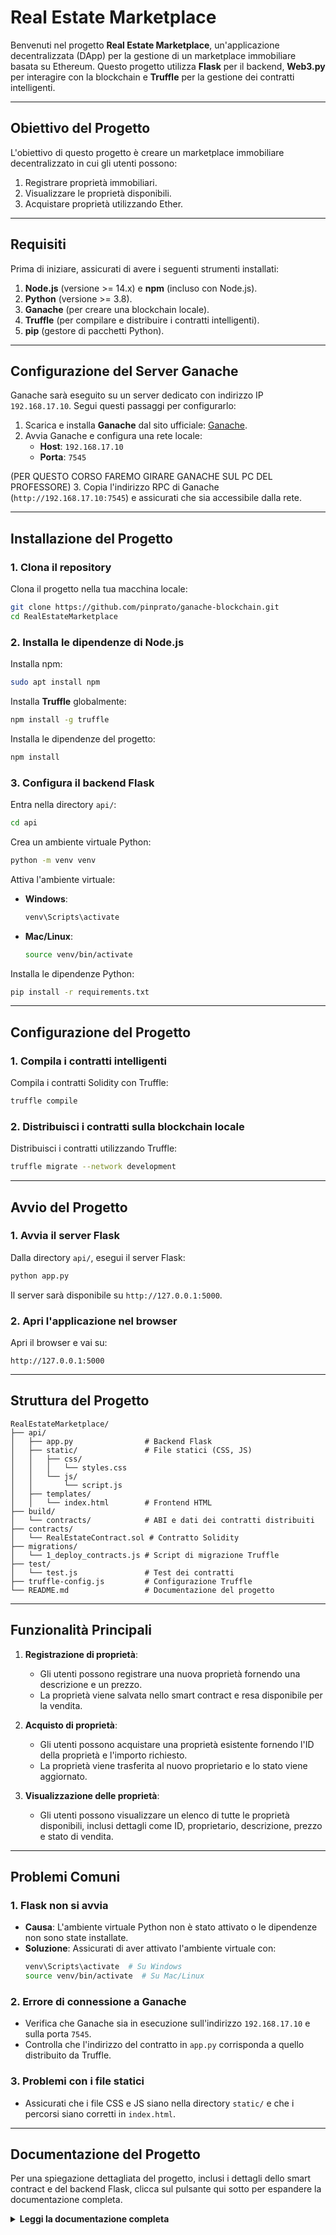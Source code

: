 # Real Estate Marketplace

Benvenuti nel progetto **Real Estate Marketplace**, un'applicazione decentralizzata (DApp) per la gestione di un marketplace immobiliare basata su Ethereum. Questo progetto utilizza **Flask** per il backend, **Web3.py** per interagire con la blockchain e **Truffle** per la gestione dei contratti intelligenti.

---

## Obiettivo del Progetto

L'obiettivo di questo progetto è creare un marketplace immobiliare decentralizzato in cui gli utenti possono:
1. Registrare proprietà immobiliari.
2. Visualizzare le proprietà disponibili.
3. Acquistare proprietà utilizzando Ether.

---

## Requisiti

Prima di iniziare, assicurati di avere i seguenti strumenti installati:

1. **Node.js** (versione >= 14.x) e **npm** (incluso con Node.js).
2. **Python** (versione >= 3.8).
3. **Ganache** (per creare una blockchain locale).
4. **Truffle** (per compilare e distribuire i contratti intelligenti).
5. **pip** (gestore di pacchetti Python).

---

## Configurazione del Server Ganache

Ganache sarà eseguito su un server dedicato con indirizzo IP `192.168.17.10`. Segui questi passaggi per configurarlo:

1. Scarica e installa **Ganache** dal sito ufficiale: [Ganache](https://trufflesuite.com/ganache/).
2. Avvia Ganache e configura una rete locale:
   - **Host**: `192.168.17.10`
   - **Porta**: `7545`

(PER QUESTO CORSO FAREMO GIRARE GANACHE SUL PC DEL PROFESSORE)
3. Copia l'indirizzo RPC di Ganache (`http://192.168.17.10:7545`) e assicurati che sia accessibile dalla rete.

---

## Installazione del Progetto

### 1. Clona il repository
Clona il progetto nella tua macchina locale:
```bash
git clone https://github.com/pinprato/ganache-blockchain.git
cd RealEstateMarketplace
```

### 2. Installa le dipendenze di Node.js

Installa npm:
```bash
sudo apt install npm
```

Installa **Truffle** globalmente:
```bash
npm install -g truffle
```

Installa le dipendenze del progetto:
```bash
npm install
```

### 3. Configura il backend Flask
Entra nella directory `api/`:
```bash
cd api
```

Crea un ambiente virtuale Python:
```bash
python -m venv venv
```

Attiva l'ambiente virtuale:
- **Windows**:
  ```bash
  venv\Scripts\activate
  ```
- **Mac/Linux**:
  ```bash
  source venv/bin/activate
  ```

Installa le dipendenze Python:
```bash
pip install -r requirements.txt
```

---

## Configurazione del Progetto

### 1. Compila i contratti intelligenti
Compila i contratti Solidity con Truffle:
```bash
truffle compile
```

### 2. Distribuisci i contratti sulla blockchain locale
Distribuisci i contratti utilizzando Truffle:
```bash
truffle migrate --network development
```

---

## Avvio del Progetto

### 1. Avvia il server Flask
Dalla directory `api/`, esegui il server Flask:
```bash
python app.py
```

Il server sarà disponibile su `http://127.0.0.1:5000`.

### 2. Apri l'applicazione nel browser
Apri il browser e vai su:
```
http://127.0.0.1:5000
```

---

## Struttura del Progetto

```
RealEstateMarketplace/
├── api/
│   ├── app.py                # Backend Flask
│   ├── static/               # File statici (CSS, JS)
│   │   ├── css/
│   │   │   └── styles.css
│   │   └── js/
│   │       └── script.js
│   ├── templates/
│   │   └── index.html        # Frontend HTML
├── build/
│   └── contracts/            # ABI e dati dei contratti distribuiti
├── contracts/
│   └── RealEstateContract.sol # Contratto Solidity
├── migrations/
│   └── 1_deploy_contracts.js # Script di migrazione Truffle
├── test/
│   └── test.js               # Test dei contratti
├── truffle-config.js         # Configurazione Truffle
└── README.md                 # Documentazione del progetto
```

---

## Funzionalità Principali

1. **Registrazione di proprietà**:
   - Gli utenti possono registrare una nuova proprietà fornendo una descrizione e un prezzo.
   - La proprietà viene salvata nello smart contract e resa disponibile per la vendita.

2. **Acquisto di proprietà**:
   - Gli utenti possono acquistare una proprietà esistente fornendo l'ID della proprietà e l'importo richiesto.
   - La proprietà viene trasferita al nuovo proprietario e lo stato viene aggiornato.

3. **Visualizzazione delle proprietà**:
   - Gli utenti possono visualizzare un elenco di tutte le proprietà disponibili, inclusi dettagli come ID, proprietario, descrizione, prezzo e stato di vendita.

---

## Problemi Comuni

### 1. Flask non si avvia
- **Causa**: L'ambiente virtuale Python non è stato attivato o le dipendenze non sono state installate.
- **Soluzione**: Assicurati di aver attivato l'ambiente virtuale con:
  ```bash
  venv\Scripts\activate  # Su Windows
  source venv/bin/activate  # Su Mac/Linux
  ```

### 2. Errore di connessione a Ganache
- Verifica che Ganache sia in esecuzione sull'indirizzo `192.168.17.10` e sulla porta `7545`.
- Controlla che l'indirizzo del contratto in `app.py` corrisponda a quello distribuito da Truffle.

### 3. Problemi con i file statici
- Assicurati che i file CSS e JS siano nella directory `static/` e che i percorsi siano corretti in `index.html`.

---

## Documentazione del Progetto

Per una spiegazione dettagliata del progetto, inclusi i dettagli dello smart contract e del backend Flask, clicca sul pulsante qui sotto per espandere la documentazione completa.

<details>
<summary><strong>Leggi la documentazione completa</strong></summary>

### Real Estate Marketplace Documentation

Benvenuti nella documentazione del progetto **Real Estate Marketplace**. Questo progetto è un'applicazione decentralizzata (DApp) per la gestione di un marketplace immobiliare basata su Ethereum. Utilizza uno smart contract scritto in Solidity e un backend Flask per interagire con la blockchain tramite Web3.py.

---

### 1. Lo Smart Contract

#### 1.1 Struttura dello Smart Contract
Il file `RealEstateContract.sol` contiene il codice dello smart contract. Questo contratto gestisce:
- La registrazione di proprietà immobiliari.
- La vendita di proprietà.
- La visualizzazione delle proprietà disponibili.

#### 1.2 Componenti principali

##### 1.2.1 Struttura `Property`
La struttura `Property` rappresenta una proprietà immobiliare:
```solidity
struct Property {
    uint256 id;
    address payable owner;
    string description;
    uint256 price;
    bool isForSale;
}
```

##### 1.2.2 Variabili di Stato
Le seguenti variabili di stato sono utilizzate per gestire le proprietà:
```solidity
uint256 public propertyCount = 0;
mapping(uint256 => Property) public properties;
```

##### 1.2.3 Eventi
Gli eventi sono utilizzati per notificare le operazioni eseguite sullo smart contract:
```solidity
event PropertyRegistered(uint256 id, address owner, string description, uint256 price);
event PropertySold(uint256 id, address newOwner, uint256 price);
```

##### 1.2.4 Funzione `registerProperty`
La funzione `registerProperty` consente agli utenti di registrare una nuova proprietà:
```solidity
function registerProperty(string memory _description, uint256 _price) public {
    propertyCount++;
    properties[propertyCount] = Property(propertyCount, payable(msg.sender), _description, _price, true);
    emit PropertyRegistered(propertyCount, msg.sender, _description, _price);
}
```

##### 1.2.5 Funzione `buyProperty`
La funzione `buyProperty` consente agli utenti di acquistare una proprietà:
```solidity
function buyProperty(uint256 _id) public payable {
    Property storage property = properties[_id];
    require(property.isForSale, "La proprieta non e in vendita");
    require(msg.value >= property.price, "Importo insufficiente");

    property.owner.transfer(property.price);
    property.owner = payable(msg.sender);
    property.isForSale = false;

    emit PropertySold(_id, msg.sender, property.price);
}
```

##### 1.2.6 Funzione `getProperties`
La funzione `getProperties` consente di ottenere l'elenco delle proprietà disponibili per la vendita:
```solidity
function getProperties() public view returns (Property[] memory) {
    Property[] memory availableProperties = new Property[](propertyCount);
    uint256 counter = 0;
    for (uint256 i = 1; i <= propertyCount; i++) {
        if (properties[i].isForSale) {
            availableProperties[counter] = properties[i];
            counter++;
        }
    }
    return availableProperties;
}
```

---

### 2. Connessione a Ganache

Per connettersi a Ganache, utilizza il seguente codice nel backend Flask:
```python
ganache_url = "http://192.168.1.26:7545"
web3 = Web3(Web3.HTTPProvider(ganache_url))
assert web3.is_connected(), "Errore nella connessione a Ganache"

# Indirizzo del contratto distribuito
contract_address = "0xFeeBbE8c0aA130CC8EbEB6981A721b8Ff2819dd0"

# Creazione dell'istanza del contratto
contract = web3.eth.contract(address=contract_address, abi=contract_abi)
```

---

### Contract Address

Il **contract address** è un indirizzo univoco sulla blockchain Ethereum che identifica uno smart contract distribuito. È simile a un indirizzo di un portafoglio Ethereum, ma invece di rappresentare un account personale, rappresenta uno smart contract.

---

#### 1. Cos'è il Contract Address?
- Quando uno smart contract viene distribuito sulla blockchain, viene generato un indirizzo univoco chiamato **contract address**.
- Questo indirizzo è utilizzato per interagire con lo smart contract, ad esempio per chiamare le sue funzioni o leggere i suoi dati.
- Il contract address è essenziale per creare un'istanza del contratto nell'app Flask utilizzando Web3.py.

---

#### 2. Dove trovare il Contract Address su Ganache?
Se stai utilizzando Ganache come blockchain locale, puoi trovare il contract address dopo aver distribuito lo smart contract. Ecco come fare:
1. Avvia Ganache e assicurati che sia configurato correttamente.
2. Dopo aver distribuito il contratto con Truffle (ad esempio, utilizzando il comando `truffle migrate`), apri la scheda **Transactions** in Ganache.
3. Cerca la transazione di tipo **Contract Deployment**. Questa transazione rappresenta la distribuzione dello smart contract.
4. Il contract address sarà visibile nella colonna **Contract Address** accanto alla transazione.

---

#### 3. Come viene creato il Contract Address?
Il contract address viene generato automaticamente dalla blockchain Ethereum quando uno smart contract viene distribuito. È calcolato utilizzando:
- L'indirizzo dell'account che distribuisce il contratto.
- Il numero di transazioni inviate da quell'account (noto come **nonce**).

Questo processo garantisce che ogni contract address sia univoco.

---

#### 4. A cosa serve il Contract Address?
Il contract address è fondamentale per interagire con lo smart contract. Serve per:
- **Creare un'istanza del contratto**: L'app Flask utilizza il contract address insieme all'ABI per creare un'istanza del contratto con Web3.py.
- **Chiamare funzioni del contratto**: Ogni chiamata o transazione verso lo smart contract richiede il contract address per sapere a quale contratto inviare la richiesta.
- **Identificare il contratto sulla blockchain**: Il contract address è utilizzato per monitorare le transazioni e gli eventi associati al contratto.

---

#### 5. Come utilizzare il Contract Address nell'app Flask?
Dopo aver ottenuto il contract address da Ganache, puoi aggiungerlo al file `app.py` per creare un'istanza del contratto. Ecco un esempio:

```python
# Indirizzo del contratto distribuito (ottenuto da Ganache)
contract_address = "0xFeeBbE8c0aA130CC8EbEB6981A721b8Ff2819dd0"

# Creazione dell'istanza del contratto
contract = web3.eth.contract(address=contract_address, abi=contract_abi)
```

---

### 3. Endpoint Flask

#### 3.1 Endpoint per registrare una proprietà
L'endpoint `/register_property` consente di registrare una nuova proprietà:
```python
@app.route('/register_property', methods=['POST'])
def register_property():
    data = request.json
    tx_hash = contract.functions.registerProperty(
        data['description'],
        int(data['price'])
    ).transact({"from": default_account})

    tx_receipt = web3.eth.wait_for_transaction_receipt(tx_hash)
    return jsonify({"status": "success", "tx_hash": tx_receipt.transactionHash.hex()})
```

#### 3.2 Endpoint per acquistare una proprietà
L'endpoint `/buy_property/<int:property_id>` consente di acquistare una proprietà:
```python
@app.route('/buy_property/<int:property_id>', methods=['POST'])
def buy_property(property_id):
    data = request.json
    tx_hash = contract.functions.buyProperty(property_id).transact({
        "from": data['buyer_address'],
        "value": int(data['amount'])
    })

    tx_receipt = web3.eth.wait_for_transaction_receipt(tx_hash)
    return jsonify({"status": "success", "tx_hash": tx_receipt.transactionHash.hex()})
```

Esempio di richiesta JSON per acquistare una proprietà:
```json
{
    "buyer_address": "0x1234567890abcdef1234567890abcdef12345678",
    "amount": 1000000000000000000
}
```

#### 3.3 Endpoint per visualizzare le proprietà
L'endpoint `/properties` consente di ottenere l'elenco delle proprietà disponibili:
```python
@app.route('/properties', methods=['GET'])
def get_properties():
    properties = contract.functions.getProperties().call()
    property_list = [
        {
            "id": 1,
            "owner": "0x1234567890abcdef1234567890abcdef12345678",
            "description": "Appartamento in centro",
            "price": 1000000000000000000,
            "isForSale": true
        },
        {
            "id": 2,
            "owner": "0xabcdefabcdefabcdefabcdefabcdefabcdef",
            "description": "Villa con piscina",
            "price": 5000000000000000000,
            "isForSale": false
        }
    ]
    return jsonify(property_list)
```

#### 3.4 Monitoraggio degli eventi
Per monitorare gli eventi di registrazione delle proprietà, utilizza il seguente codice:
```python
# Creazione di un filtro per l'evento PropertyRegistered
event_filter = contract.events.PropertyRegistered.createFilter(fromBlock="latest")

# Recupero di tutti gli eventi corrispondenti
events = event_filter.get_all_entries()

# Elaborazione degli eventi
for event in events:
    property_id = event["args"]["id"]
    owner = event["args"]["owner"]
    description = event["args"]["description"]
    price = event["args"]["price"]
    print(f"Nuova proprietà registrata: ID={property_id}, Proprietario={owner}, Descrizione={description}, Prezzo={price}")
```

---

### Interazione con l'ABI

L'ABI (Application Binary Interface) è un elemento fondamentale per l'interazione tra l'app Flask e lo smart contract distribuito sulla blockchain Ethereum. Di seguito viene spiegato come l'ABI viene utilizzato nel progetto.

---

#### 1. Cos'è l'ABI?
L'ABI è una rappresentazione JSON che descrive l'interfaccia pubblica dello smart contract. Include:
- Le funzioni disponibili nel contratto (con i loro nomi, parametri e tipi di ritorno).
- Gli eventi che il contratto può emettere.
- Le variabili di stato accessibili.

L'ABI è generato automaticamente da strumenti come **Truffle** durante la compilazione del contratto Solidity. Si trova nel file JSON corrispondente al contratto, ad esempio:  
`build/contracts/RealEstateMarketplace.json`.

---

#### 2. Caricamento dell'ABI
Nel file `app.py`, l'ABI viene caricato dal file JSON generato da Truffle. Questo passaggio è necessario per creare un'istanza del contratto che l'app Flask può utilizzare per interagire con la blockchain.

Esempio di codice:
```python
# Percorso del file JSON generato da Truffle
contract_json_path = os.path.join(os.path.dirname(__file__), '../build/contracts/RealEstateMarketplace.json')

# Caricamento dell'ABI dal file JSON
with open(contract_json_path, 'r') as file:
    contract_data = json.load(file)
    contract_abi = contract_data['abi']
```

#### 6. Riassunto

1. **L'ABI** è un'interfaccia che descrive come interagire con lo smart contract.
2. **Caricamento dell'ABI**: L'app Flask carica l'ABI dal file JSON generato da Truffle.
3. **Creazione dell'istanza del contratto**: L'ABI e l'indirizzo del contratto vengono utilizzati per creare un'istanza del contratto con Web3.py.
4. **Interazione con il contratto**:
   - **Chiamate di sola lettura**: Utilizzano `.call()` per ottenere dati senza modificare lo stato della blockchain.
   - **Transazioni**: Utilizzano `.transact()` per modificare lo stato della blockchain.
5. **Eventi**: L'app Flask può ascoltare gli eventi emessi dal contratto per reagire a determinate azioni.

L'ABI è essenziale per consentire all'app Flask di comunicare con lo smart contract in modo strutturato e sicuro.

---

#### 7. Monitoraggio degli eventi

Gli eventi emessi dallo smart contract possono essere monitorati utilizzando Web3.py. Questo è utile per rilevare azioni specifiche, come la registrazione di una nuova proprietà o la vendita di una proprietà.

##### 7.1 Cos'è un evento?
- Gli eventi sono definiti nello smart contract e vengono emessi quando si verificano determinate azioni.
- Gli eventi consentono di notificare i client (come l'app Flask) senza dover interrogare continuamente la blockchain.

##### 7.2 Come monitorare gli eventi?
Per monitorare gli eventi, è necessario creare un filtro utilizzando Web3.py. Ecco un esempio per monitorare l'evento `PropertyRegistered`:

```python
# Creazione di un filtro per l'evento PropertyRegistered
event_filter = contract.events.PropertyRegistered.createFilter(fromBlock="latest")

# Recupero di tutti gli eventi corrispondenti
events = event_filter.get_all_entries()

# Elaborazione degli eventi
for event in events:
    property_id = event["args"]["id"]
    owner = event["args"]["owner"]
    description = event["args"]["description"]
    price = event["args"]["price"]
    print(f"Nuova proprietà registrata: ID={property_id}, Proprietario={owner}, Descrizione={description}, Prezzo={price}")
```

---

## Come Usare le API nell'App

Questa sezione descrive come utilizzare le API disponibili nell'app Flask per interagire con lo smart contract.

---

### 1. Registrare una Proprietà
Invia una richiesta POST all'endpoint `/register_property` con il seguente payload JSON:

```json
{
    "description": "Appartamento in centro",
    "price": 1000000000000000000
}
```

### 2. Acquistare una Proprietà
Invia una richiesta POST all'endpoint `/buy_property/<property_id>` con il seguente payload JSON:

```json
{
    "buyer_address": "0x1234567890abcdef1234567890abcdef12345678",
    "amount": 1000000000000000000
}
```

### 3. visualizzare le Proprietà
Invia una richiesta POST all'endpoint `/property` con il seguente payload JSON:
```json
[
    {
        "id": 1,
        "owner": "0x1234567890abcdef1234567890abcdef12345678",
        "description": "Appartamento in centro",
        "price": 1000000000000000000,
        "isForSale": true
    },
    {
        "id": 2,
        "owner": "0xabcdefabcdefabcdefabcdefabcdefabcdef",
        "description": "Villa con piscina",
        "price": 5000000000000000000,
        "isForSale": false
    }
]
```

</details>
